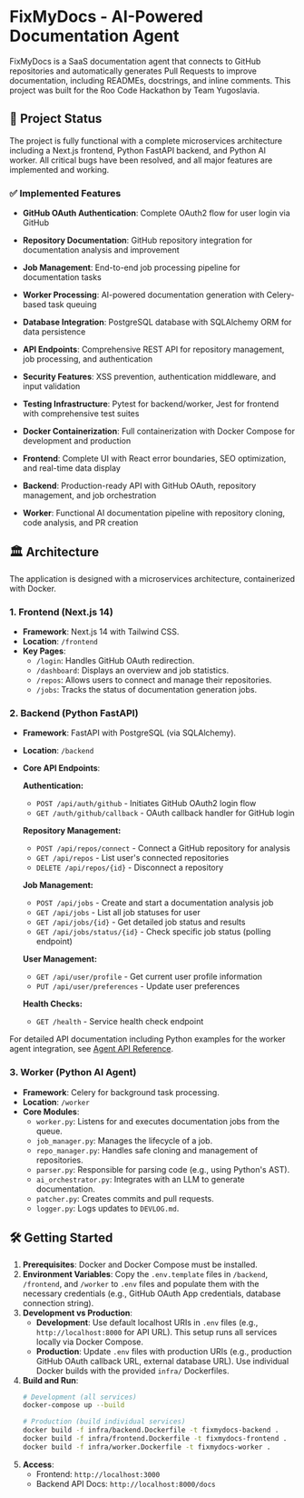 # FixMyDocs - AI-Powered Documentation Agent

FixMyDocs is a SaaS documentation agent that connects to GitHub repositories and automatically generates Pull Requests to improve documentation, including READMEs, docstrings, and inline comments. This project was built for the Roo Code Hackathon by Team Yugoslavia.

## 🚀 Project Status

The project is fully functional with a complete microservices architecture including a Next.js frontend, Python FastAPI backend, and Python AI worker. All critical bugs have been resolved, and all major features are implemented and working.

### ✅ Implemented Features

- **GitHub OAuth Authentication**: Complete OAuth2 flow for user login via GitHub
- **Repository Documentation**: GitHub repository integration for documentation analysis and improvement
- **Job Management**: End-to-end job processing pipeline for documentation tasks
- **Worker Processing**: AI-powered documentation generation with Celery-based task queuing
- **Database Integration**: PostgreSQL database with SQLAlchemy ORM for data persistence
- **API Endpoints**: Comprehensive REST API for repository management, job processing, and authentication
- **Security Features**: XSS prevention, authentication middleware, and input validation
- **Testing Infrastructure**: Pytest for backend/worker, Jest for frontend with comprehensive test suites
- **Docker Containerization**: Full containerization with Docker Compose for development and production

- **Frontend**: Complete UI with React error boundaries, SEO optimization, and real-time data display
- **Backend**: Production-ready API with GitHub OAuth, repository management, and job orchestration
- **Worker**: Functional AI documentation pipeline with repository cloning, code analysis, and PR creation

## 🏛️ Architecture

The application is designed with a microservices architecture, containerized with Docker.

### 1. Frontend (Next.js 14)
-   **Framework**: Next.js 14 with Tailwind CSS.
-   **Location**: `/frontend`
-   **Key Pages**:
    -   `/login`: Handles GitHub OAuth redirection.
    -   `/dashboard`: Displays an overview and job statistics.
    -   `/repos`: Allows users to connect and manage their repositories.
    -   `/jobs`: Tracks the status of documentation generation jobs.

### 2. Backend (Python FastAPI)
-   **Framework**: FastAPI with PostgreSQL (via SQLAlchemy).
-   **Location**: `/backend`
-   **Core API Endpoints**:

    **Authentication:**
    - `POST /api/auth/github` - Initiates GitHub OAuth2 login flow
    - `GET /auth/github/callback` - OAuth callback handler for GitHub login

    **Repository Management:**
    - `POST /api/repos/connect` - Connect a GitHub repository for analysis
    - `GET /api/repos` - List user's connected repositories
    - `DELETE /api/repos/{id}` - Disconnect a repository

    **Job Management:**
    - `POST /api/jobs` - Create and start a documentation analysis job
    - `GET /api/jobs` - List all job statuses for user
    - `GET /api/jobs/{id}` - Get detailed job status and results
    - `GET /api/jobs/status/{id}` - Check specific job status (polling endpoint)

    **User Management:**
    - `GET /api/user/profile` - Get current user profile information
    - `PUT /api/user/preferences` - Update user preferences

    **Health Checks:**
    - `GET /health` - Service health check endpoint

For detailed API documentation including Python examples for the worker agent integration, see [Agent API Reference](docs/agentapi.md).

### 3. Worker (Python AI Agent)
-   **Framework**: Celery for background task processing.
-   **Location**: `/worker`
-   **Core Modules**:
    -   `worker.py`: Listens for and executes documentation jobs from the queue.
    -   `job_manager.py`: Manages the lifecycle of a job.
    -   `repo_manager.py`: Handles safe cloning and management of repositories.
    -   `parser.py`: Responsible for parsing code (e.g., using Python's AST).
    -   `ai_orchestrator.py`: Integrates with an LLM to generate documentation.
    -   `patcher.py`: Creates commits and pull requests.
    -   `logger.py`: Logs updates to `DEVLOG.md`.

## 🛠️ Getting Started

1.  **Prerequisites**: Docker and Docker Compose must be installed.
2.  **Environment Variables**: Copy the `.env.template` files in `/backend`, `/frontend`, and `/worker` to `.env` files and populate them with the necessary credentials (e.g., GitHub OAuth App credentials, database connection string).
3.  **Development vs Production**:
    -   **Development**: Use default localhost URIs in `.env` files (e.g., `http://localhost:8000` for API URL). This setup runs all services locally via Docker Compose.
    -   **Production**: Update `.env` files with production URIs (e.g., production GitHub OAuth callback URL, external database URL). Use individual Docker builds with the provided `infra/` Dockerfiles.
4.  **Build and Run**:
    ```bash
    # Development (all services)
    docker-compose up --build

    # Production (build individual services)
    docker build -f infra/backend.Dockerfile -t fixmydocs-backend .
    docker build -f infra/frontend.Dockerfile -t fixmydocs-frontend .
    docker build -f infra/worker.Dockerfile -t fixmydocs-worker .
    ```
5.  **Access**:
    -   Frontend: `http://localhost:3000`
    -   Backend API Docs: `http://localhost:8000/docs`
